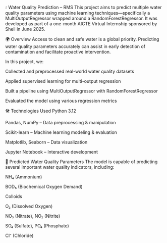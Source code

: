💧 Water Quality Prediction – RMS
This project aims to predict multiple water quality parameters using machine learning techniques—specifically a MultiOutputRegressor wrapped around a RandomForestRegressor. It was developed as part of a one-month AICTE Virtual Internship sponsored by Shell in June 2025.

🌍 Overview
Access to clean and safe water is a global priority. Predicting water quality parameters accurately can assist in early detection of contamination and facilitate proactive intervention.

In this project, we:

Collected and preprocessed real-world water quality datasets

Applied supervised learning for multi-output regression

Built a pipeline using MultiOutputRegressor with RandomForestRegressor

Evaluated the model using various regression metrics

🛠️ Technologies Used
Python 3.12

Pandas, NumPy – Data preprocessing & manipulation

Scikit-learn – Machine learning modeling & evaluation

Matplotlib, Seaborn – Data visualization

Jupyter Notebook – Interactive development

🔮 Predicted Water Quality Parameters
The model is capable of predicting several important water quality indicators, including:

NH₄ (Ammonium)

BOD₅ (Biochemical Oxygen Demand)

Colloids

O₂ (Dissolved Oxygen)

NO₃ (Nitrate), NO₂ (Nitrite)

SO₄ (Sulfate), PO₄ (Phosphate)

Cl⁻ (Chloride)
